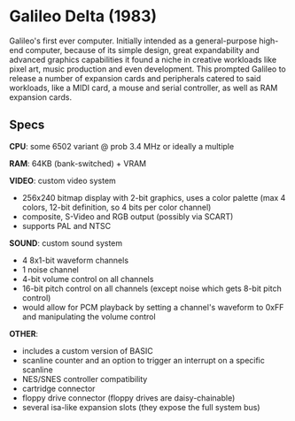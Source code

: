 # Galileo Delta (1983)

Galileo's first ever computer. Initially intended as a general-purpose high-end computer, because of its simple design, great expandability and advanced graphics capabilities it found a niche in creative workloads like pixel art, music production and even development. This prompted Galileo to release a number of expansion cards and peripherals catered to said workloads, like a MIDI card, a mouse and serial controller, as well as RAM expansion cards.

## Specs

**CPU**: some 6502 variant @ prob 3.4 MHz or ideally a multiple

**RAM**: 64KB (bank-switched) + VRAM

**VIDEO**: custom video system
- 256x240 bitmap display with 2-bit graphics, uses a color palette (max 4 colors, 12-bit definition, so 4 bits per color channel)
- composite, S-Video and RGB output (possibly via SCART)
- supports PAL and NTSC

**SOUND**: custom sound system
- 4 8x1-bit waveform channels
- 1 noise channel
- 4-bit volume control on all channels
- 16-bit pitch control on all channels (except noise which gets 8-bit pitch control)
- would allow for PCM playback by setting a channel's waveform to 0xFF and manipulating the volume control

**OTHER**:
- includes a custom version of BASIC
- scanline counter and an option to trigger an interrupt on a specific scanline
- NES/SNES controller compatibility
- cartridge connector
- floppy drive connector (floppy drives are daisy-chainable)
- several isa-like expansion slots (they expose the full system bus)
